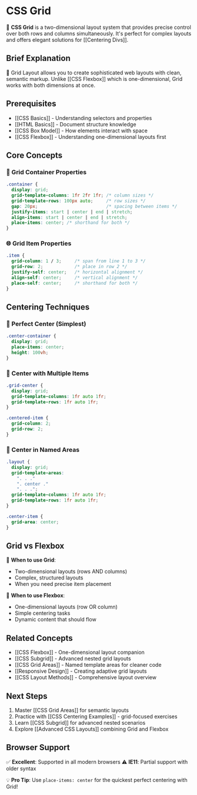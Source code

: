 # CSS Grid

🚀 **CSS Grid** is a two-dimensional layout system that provides precise control over both rows and columns simultaneously. It's perfect for complex layouts and offers elegant solutions for [[Centering Divs]].

## Brief Explanation

🔧 Grid Layout allows you to create sophisticated web layouts with clean, semantic markup. Unlike [[CSS Flexbox]] which is one-dimensional, Grid works with both dimensions at once.

## Prerequisites

- [[CSS Basics]] - Understanding selectors and properties
- [[HTML Basics]] - Document structure knowledge
- [[CSS Box Model]] - How elements interact with space
- [[CSS Flexbox]] - Understanding one-dimensional layouts first

## Core Concepts

### 🎯 Grid Container Properties
```css
.container {
  display: grid;
  grid-template-columns: 1fr 2fr 1fr; /* column sizes */
  grid-template-rows: 100px auto;     /* row sizes */
  gap: 20px;                          /* spacing between items */
  justify-items: start | center | end | stretch;
  align-items: start | center | end | stretch;
  place-items: center; /* shorthand for both */
}
```

### 🌐 Grid Item Properties
```css
.item {
  grid-column: 1 / 3;     /* span from line 1 to 3 */
  grid-row: 2;            /* place in row 2 */
  justify-self: center;   /* horizontal alignment */
  align-self: center;     /* vertical alignment */
  place-self: center;     /* shorthand for both */
}
```

## Centering Techniques

### 🎨 Perfect Center (Simplest)
```css
.center-container {
  display: grid;
  place-items: center;
  height: 100vh;
}
```

### 🎨 Center with Multiple Items
```css
.grid-center {
  display: grid;
  grid-template-columns: 1fr auto 1fr;
  grid-template-rows: 1fr auto 1fr;
}

.centered-item {
  grid-column: 2;
  grid-row: 2;
}
```

### 🎨 Center in Named Areas
```css
.layout {
  display: grid;
  grid-template-areas: 
    ". . ."
    ". center ."
    ". . .";
  grid-template-columns: 1fr auto 1fr;
  grid-template-rows: 1fr auto 1fr;
}

.center-item {
  grid-area: center;
}
```

## Grid vs Flexbox

🔄 **When to use Grid**:
- Two-dimensional layouts (rows AND columns)
- Complex, structured layouts
- When you need precise item placement

🔄 **When to use Flexbox**:
- One-dimensional layouts (row OR column)
- Simple centering tasks
- Dynamic content that should flow

## Related Concepts

- [[CSS Flexbox]] - One-dimensional layout companion
- [[CSS Subgrid]] - Advanced nested grid layouts
- [[CSS Grid Areas]] - Named template areas for cleaner code
- [[Responsive Design]] - Creating adaptive grid layouts
- [[CSS Layout Methods]] - Comprehensive layout overview

## Next Steps

1. Master [[CSS Grid Areas]] for semantic layouts
2. Practice with [[CSS Centering Examples]] - grid-focused exercises
3. Learn [[CSS Subgrid]] for advanced nested scenarios
4. Explore [[Advanced CSS Layouts]] combining Grid and Flexbox

## Browser Support

✅ **Excellent**: Supported in all modern browsers
⚠️ **IE11**: Partial support with older syntax

💡 **Pro Tip**: Use `place-items: center` for the quickest perfect centering with Grid!